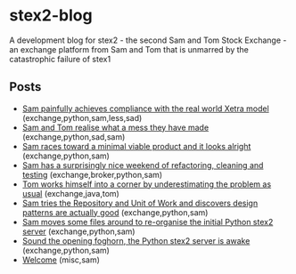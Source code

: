 # stex2-blog
A development blog for stex2 - the second Sam and Tom Stock Exchange - an exchange platform from Sam and Tom that is unmarred by the catastrophic failure of stex1

## Posts
* [Sam painfully achieves compliance with the real world Xetra model](2021-11-06-a-painfully-compliant-day-on-the-exchange.md) (exchange,python,sam,less,sad)
* [Sam and Tom realise what a mess they have made](2021-10-17-sam-long-time-no-sale.md) (exchange,python,sad,sam)
* [Sam races toward a minimal viable product and it looks alright](2021-08-08-sam-racing-toward-a-first-viable-version.md) (exchange,python,sam)
* [Sam has a surprisingly nice weekend of refactoring, cleaning and testing](2021-07-31-sam-surprisingly-nice-refactoring) (exchange,broker,python,sam)
* [Tom works himself into a corner by underestimating the problem as usual](2021-07-30-tom-help) (exchange,java,tom)
* [Sam tries the Repository and Unit of Work and discovers design patterns are actually good](2021-07-29-sam-repo-and-uow) (exchange,python,sam)
* [Sam moves some files around to re-organise the initial Python stex2 server](2021-07-29-sam-organising) (exchange,python,sam)
* [Sound the opening foghorn, the Python stex2 server is awake](2021-07-29-sam-opening-foghorn) (exchange,python,sam)
* [Welcome](2021-07-29-sam-welcome) (misc,sam)
